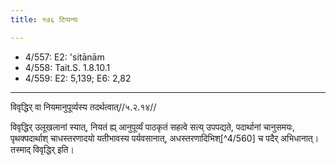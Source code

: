 ```yaml
---
title: १७६ टिप्पन्यः

---
```

- 4/557: E2: 'sitānām
- 4/558: Tait.S. 1.8.10.1
- 4/559: E2: 5,139; E6: 2,82

____________________________________________


विवृद्धिर् वा नियमानुपूर्व्यस्य तदर्थत्वात्//५.२.१४//

विवृद्धिर् उलूखलानां स्यात्, नियतं ह्य् आनुपूर्व्यं पाठकृतं सहत्वे सत्य् उपपद्यते, पदार्थानां चानुसमयः, पृथक्पदार्थाश् चाधस्तरणादयो यतीभावस्य पर्यवसानात्, अधस्तरणादिभिश्[^4/560] च पदैर् अभिधानात्। तस्माद् विवृद्धिर् इति।
